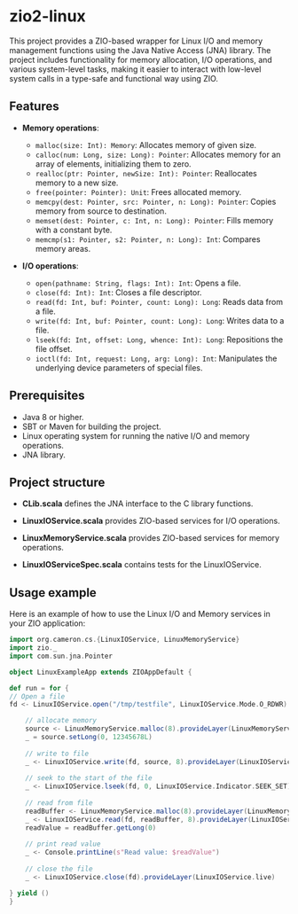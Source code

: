 # zio2-linux
This project provides a ZIO-based wrapper for Linux I/O and memory management functions using the Java Native Access (JNA) library. The project includes functionality for memory allocation, I/O operations, and various system-level tasks, making it easier to interact with low-level system calls in a type-safe and functional way using ZIO.

## Features

- **Memory operations**:
    - `malloc(size: Int): Memory`: Allocates memory of given size.
    - `calloc(num: Long, size: Long): Pointer`: Allocates memory for an array of elements, initializing them to zero.
    - `realloc(ptr: Pointer, newSize: Int): Pointer`: Reallocates memory to a new size.
    - `free(pointer: Pointer): Unit`: Frees allocated memory.
    - `memcpy(dest: Pointer, src: Pointer, n: Long): Pointer`: Copies memory from source to destination.
    - `memset(dest: Pointer, c: Int, n: Long): Pointer`: Fills memory with a constant byte.
    - `memcmp(s1: Pointer, s2: Pointer, n: Long): Int`: Compares memory areas.

- **I/O operations**:
    - `open(pathname: String, flags: Int): Int`: Opens a file.
    - `close(fd: Int): Int`: Closes a file descriptor.
    - `read(fd: Int, buf: Pointer, count: Long): Long`: Reads data from a file.
    - `write(fd: Int, buf: Pointer, count: Long): Long`: Writes data to a file.
    - `lseek(fd: Int, offset: Long, whence: Int): Long`: Repositions the file offset.
    - `ioctl(fd: Int, request: Long, arg: Long): Int`: Manipulates the underlying device parameters of special files.


## Prerequisites

- Java 8 or higher.
- SBT or Maven for building the project.
- Linux operating system for running the native I/O and memory operations.
- JNA library.

## Project structure

- **CLib.scala** defines the JNA interface to the C library functions.

- **LinuxIOService.scala** provides ZIO-based services for I/O operations.

- **LinuxMemoryService.scala** provides ZIO-based services for memory operations.

- **LinuxIOServiceSpec.scala** contains tests for the LinuxIOService.

## Usage example
Here is an example of how to use the Linux I/O and Memory services in your ZIO application:

```scala
import org.cameron.cs.{LinuxIOService, LinuxMemoryService}
import zio._
import com.sun.jna.Pointer

object LinuxExampleApp extends ZIOAppDefault {

def run = for {
// Open a file
fd <- LinuxIOService.open("/tmp/testfile", LinuxIOService.Mode.O_RDWR).provideLayer(LinuxIOService.live)

    // allocate memory
    source <- LinuxMemoryService.malloc(8).provideLayer(LinuxMemoryService.live)
    _ = source.setLong(0, 12345678L)
    
    // write to file
    _ <- LinuxIOService.write(fd, source, 8).provideLayer(LinuxIOService.live)
    
    // seek to the start of the file
    _ <- LinuxIOService.lseek(fd, 0, LinuxIOService.Indicator.SEEK_SET).provideLayer(LinuxIOService.live)
    
    // read from file
    readBuffer <- LinuxMemoryService.malloc(8).provideLayer(LinuxMemoryService.live)
    _ <- LinuxIOService.read(fd, readBuffer, 8).provideLayer(LinuxIOService.live)
    readValue = readBuffer.getLong(0)
    
    // print read value
    _ <- Console.printLine(s"Read value: $readValue")
    
    // close the file
    _ <- LinuxIOService.close(fd).provideLayer(LinuxIOService.live)

} yield ()
}
```